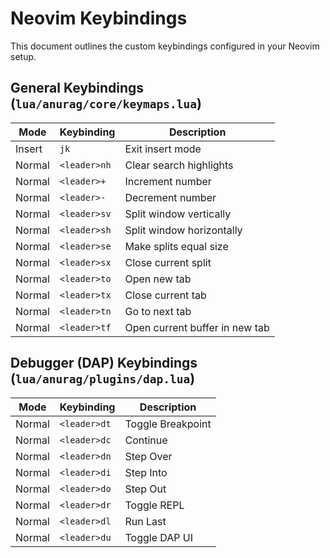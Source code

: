 # Neovim Keybindings

This document outlines the custom keybindings configured in your Neovim setup.

## General Keybindings (`lua/anurag/core/keymaps.lua`)

| Mode | Keybinding | Description |
|------|------------|-------------|
| Insert | `jk` | Exit insert mode |
| Normal | `<leader>nh` | Clear search highlights |
| Normal | `<leader>+` | Increment number |
| Normal | `<leader>-` | Decrement number |
| Normal | `<leader>sv` | Split window vertically |
| Normal | `<leader>sh` | Split window horizontally |
| Normal | `<leader>se` | Make splits equal size |
| Normal | `<leader>sx` | Close current split |
| Normal | `<leader>to` | Open new tab |
| Normal | `<leader>tx` | Close current tab |
| Normal | `<leader>tn` | Go to next tab |
| Normal | `<leader>tf` | Open current buffer in new tab |

## Debugger (DAP) Keybindings (`lua/anurag/plugins/dap.lua`)

| Mode | Keybinding | Description |
|------|------------|-------------|
| Normal | `<leader>dt` | Toggle Breakpoint |
| Normal | `<leader>dc` | Continue |
| Normal | `<leader>dn` | Step Over |
| Normal | `<leader>di` | Step Into |
| Normal | `<leader>do` | Step Out |
| Normal | `<leader>dr` | Toggle REPL |
| Normal | `<leader>dl` | Run Last |
| Normal | `<leader>du` | Toggle DAP UI |
